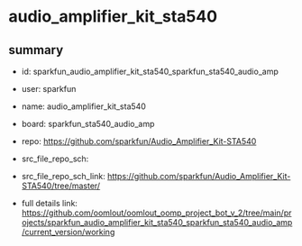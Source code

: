 # audio_amplifier_kit_sta540
 
## summary 
* id: sparkfun_audio_amplifier_kit_sta540_sparkfun_sta540_audio_amp
* user: sparkfun
* name: audio_amplifier_kit_sta540
* board: sparkfun_sta540_audio_amp
* repo: https://github.com/sparkfun/Audio_Amplifier_Kit-STA540



* src_file_repo_sch: 
* src_file_repo_sch_link: https://github.com/sparkfun/Audio_Amplifier_Kit-STA540/tree/master/
* full details link: https://github.com/oomlout/oomlout_oomp_project_bot_v_2/tree/main/projects/sparkfun_audio_amplifier_kit_sta540_sparkfun_sta540_audio_amp/current_version/working  







